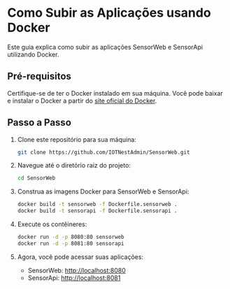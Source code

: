 # Como Subir as Aplicações usando Docker

Este guia explica como subir as aplicações SensorWeb e SensorApi utilizando Docker.

## Pré-requisitos

Certifique-se de ter o Docker instalado em sua máquina. Você pode baixar e instalar o Docker a partir do [site oficial do Docker](https://www.docker.com/get-started).

## Passo a Passo

1. Clone este repositório para sua máquina:

    ```bash
    git clone https://github.com/IOTNestAdmin/SensorWeb.git
    ```

2. Navegue até o diretório raiz do projeto:

    ```bash
    cd SensorWeb
    ```

3. Construa as imagens Docker para SensorWeb e SensorApi:

    ```bash
    docker build -t sensorweb -f Dockerfile.sensorweb .
    docker build -t sensorapi -f Dockerfile.sensorapi .
    ```

4. Execute os contêineres:

    ```bash
    docker run -d -p 8080:80 sensorweb
    docker run -d -p 8081:80 sensorapi
    ```

5. Agora, você pode acessar suas aplicações:

    - SensorWeb: [http://localhost:8080](http://localhost:8080)
    - SensorApi: [http://localhost:8081](http://localhost:8081)


